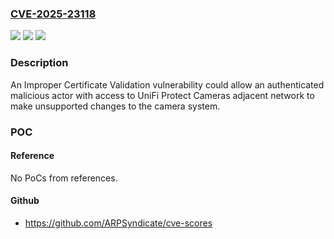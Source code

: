 ### [CVE-2025-23118](https://cve.mitre.org/cgi-bin/cvename.cgi?name=CVE-2025-23118)
![](https://img.shields.io/static/v1?label=Product&message=UniFi%20Protect%20Cameras&color=blue)
![](https://img.shields.io/static/v1?label=Version&message=4.74.106%3C%204.74.106%20&color=brighgreen)
![](https://img.shields.io/static/v1?label=Vulnerability&message=n%2Fa&color=brighgreen)

### Description

An Improper Certificate Validation vulnerability could allow an authenticated malicious actor with access to UniFi Protect Cameras adjacent network to make unsupported changes to the camera system.

### POC

#### Reference
No PoCs from references.

#### Github
- https://github.com/ARPSyndicate/cve-scores

